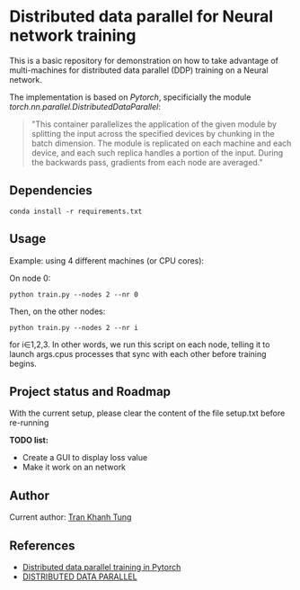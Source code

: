 # Distributed data parallel for Neural network training

This is a basic repository for demonstration on how to take advantage of multi-machines for distributed data parallel (DDP) training on a Neural network.

The implementation is based on *Pytorch*, specificially the module *torch.nn.parallel.DistributedDataParallel*: 
>"This container parallelizes the application of the given module by splitting the input across the specified devices by chunking in the batch dimension. The module is replicated on each machine and each device, and each such replica handles a portion of the input. During the backwards pass, gradients from each node are averaged."

## Dependencies
```
conda install -r requirements.txt
```

## Usage

Example: using 4 different machines (or CPU cores):

On node 0:
```
python train.py --nodes 2 --nr 0
```
Then, on the other nodes:
```
python train.py --nodes 2 --nr i
```
for i∈1,2,3. In other words, we run this script on each node, telling it to launch args.cpus processes that sync with each other before training begins.

## Project status and Roadmap
With the current setup, please clear the content of the file setup.txt before re-running

**TODO list:**
- Create a GUI to display loss value
- Make it work on an network

## Author
Current author: [Tran Khanh Tung](https://github.com/KhanhTungTran)

## References
- [Distributed data parallel training in Pytorch](https://yangkky.github.io/2019/07/08/distributed-pytorch-tutorial.html)
- [DISTRIBUTED DATA PARALLEL](https://pytorch.org/docs/master/notes/ddp.html)